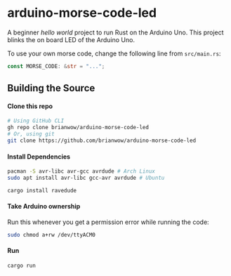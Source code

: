 # arduino-morse-code-led

A beginner _hello world_ project to run Rust on the Arduino Uno. This project blinks the on board LED of the Arduino Uno.

To use your own morse code, change the following line from `src/main.rs`:

```rust
const MORSE_CODE: &str = "...";
```

## Building the Source

#### Clone this repo

```sh
# Using GitHub CLI
gh repo clone brianwow/arduino-morse-code-led
# Or, using git
git clone https://github.com/brianwow/arduino-morse-code-led
```

#### Install Dependencies

```sh
pacman -S avr-libc avr-gcc avrdude # Arch Linux
sudo apt install avr-libc gcc-avr avrdude # Ubuntu

cargo install ravedude
```

#### Take Arduino ownership

Run this whenever you get a permission error while running the code:

```sh
sudo chmod a+rw /dev/ttyACM0
```

#### Run

```sh
cargo run
```
